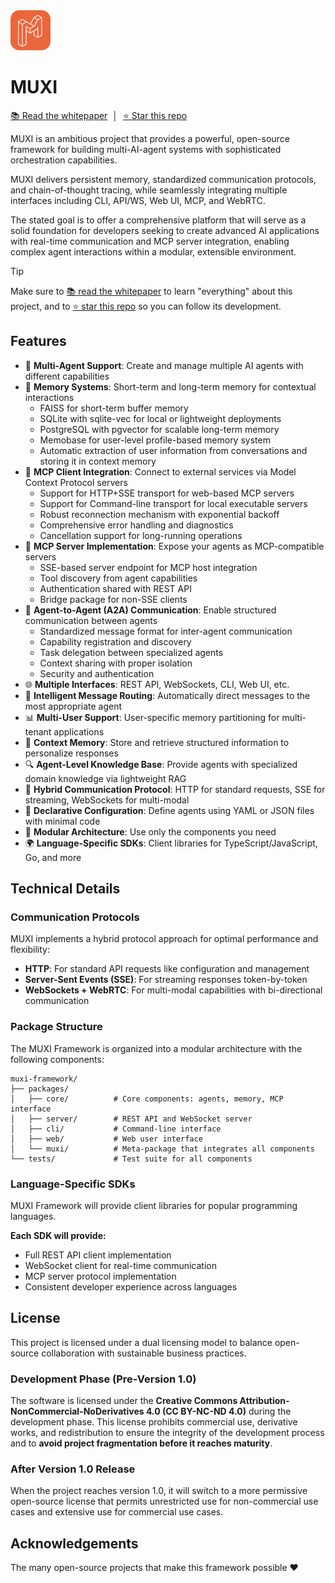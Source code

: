 <img src="icon.svg" width="64" alt="MUXI.ai logo" />

# MUXI

[📚 Read the whitepaper](WHITEPAPER.md) &nbsp;│&nbsp; [⭐️ Star this repo](https://github.com/ranaroussi/muxi/stargazers)

MUXI is an ambitious project that provides a powerful, open-source framework for building multi-AI-agent systems with sophisticated orchestration capabilities.

MUXI delivers persistent memory, standardized communication protocols, and chain-of-thought tracing, while seamlessly integrating multiple interfaces including CLI, API/WS, Web UI, MCP, and WebRTC.

The stated goal is to offer a comprehensive platform that will serve as a solid foundation for developers seeking to create advanced AI applications with real-time communication and MCP server integration, enabling complex agent interactions within a modular, extensible environment.

> [!TIP]
> Make sure to [📚 read the whitepaper](WHITEPAPER.md) to learn "everything" about this project, and to [⭐️ star this repo](https://github.com/ranaroussi/muxi/stargazers) so you can follow its development.

## Features

- 🤖 **Multi-Agent Support**: Create and manage multiple AI agents with different capabilities
- 🧠 **Memory Systems**: Short-term and long-term memory for contextual interactions
  - FAISS for short-term buffer memory
  - SQLite with sqlite-vec for local or lightweight deployments
  - PostgreSQL with pgvector for scalable long-term memory
  - Memobase for user-level profile-based memory system
  - Automatic extraction of user information from conversations and storing it in context memory
- 🔌 **MCP Client Integration**: Connect to external services via Model Context Protocol servers
  - Support for HTTP+SSE transport for web-based MCP servers
  - Support for Command-line transport for local executable servers
  - Robust reconnection mechanism with exponential backoff
  - Comprehensive error handling and diagnostics
  - Cancellation support for long-running operations
- 🌟 **MCP Server Implementation**: Expose your agents as MCP-compatible servers
  - SSE-based server endpoint for MCP host integration
  - Tool discovery from agent capabilities
  - Authentication shared with REST API
  - Bridge package for non-SSE clients
- 🔄 **Agent-to-Agent (A2A) Communication**: Enable structured communication between agents
  - Standardized message format for inter-agent communication
  - Capability registration and discovery
  - Task delegation between specialized agents
  - Context sharing with proper isolation
  - Security and authentication
- 🌐 **Multiple Interfaces**: REST API, WebSockets, CLI, Web UI, etc.
- 🔄 **Intelligent Message Routing**: Automatically direct messages to the most appropriate agent
- 📊 **Multi-User Support**: User-specific memory partitioning for multi-tenant applications
- 📘 **Context Memory**: Store and retrieve structured information to personalize responses
- 🔍 **Agent-Level Knowledge Base**: Provide agents with specialized domain knowledge via lightweight RAG
- 🔄 **Hybrid Communication Protocol**: HTTP for standard requests, SSE for streaming, WebSockets for multi-modal
- 📝 **Declarative Configuration**: Define agents using YAML or JSON files with minimal code
- 🚀 **Modular Architecture**: Use only the components you need
- 🌍 **Language-Specific SDKs**: Client libraries for TypeScript/JavaScript, Go, and more

## Technical Details

### Communication Protocols

MUXI implements a hybrid protocol approach for optimal performance and flexibility:

- **HTTP**: For standard API requests like configuration and management
- **Server-Sent Events (SSE)**: For streaming responses token-by-token
- **WebSockets + WebRTC**: For multi-modal capabilities with bi-directional communication

### Package Structure

The MUXI Framework is organized into a modular architecture with the following components:

```
muxi-framework/
├── packages/
│   ├── core/          # Core components: agents, memory, MCP interface
│   ├── server/        # REST API and WebSocket server
│   ├── cli/           # Command-line interface
│   ├── web/           # Web user interface
│   └── muxi/          # Meta-package that integrates all components
└── tests/             # Test suite for all components
```

### Language-Specific SDKs

MUXI Framework will provide client libraries for popular programming languages.

**Each SDK will provide:**

- Full REST API client implementation
- WebSocket client for real-time communication
- MCP server protocol implementation
- Consistent developer experience across languages

## License

This project is licensed under a dual licensing model to balance open-source collaboration with sustainable business practices.

### Development Phase (Pre-Version 1.0)

The software is licensed under the **Creative Commons Attribution-NonCommercial-NoDerivatives 4.0 (CC BY-NC-ND 4.0)** during the development phase. This license prohibits commercial use, derivative works, and redistribution to ensure the integrity of the development process and to **avoid project fragmentation before it reaches maturity**.

### After Version 1.0 Release

When the project reaches version 1.0, it will switch to a more permissive open-source license that permits unrestricted use for non-commercial use cases and extensive use for commercial use cases.

## Acknowledgements

The many open-source projects that make this framework possible ❤️

